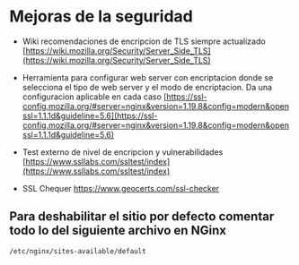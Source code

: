 # Mejoras de la seguridad

- Wiki recomendaciones de encripcion de TLS siempre actualizado
[https://wiki.mozilla.org/Security/Server_Side_TLS](https://wiki.mozilla.org/Security/Server_Side_TLS)

- Herramienta para configurar web server con encriptacion donde se selecciona el tipo de web server y el modo de encriptacion. Da una configuracion aplicable en cada caso
[https://ssl-config.mozilla.org/#server=nginx&version=1.19.8&config=modern&openssl=1.1.1d&guideline=5.6](https://ssl-config.mozilla.org/#server=nginx&version=1.19.8&config=modern&openssl=1.1.1d&guideline=5.6)

- Test externo de nivel de encripcion y vulnerabilidades
[https://www.ssllabs.com/ssltest/index](https://www.ssllabs.com/ssltest/index)

- SSL Chequer
https://www.geocerts.com/ssl-checker

## Para deshabilitar el sitio por defecto comentar todo lo del siguiente archivo en NGinx
```
/etc/nginx/sites-available/default
```
